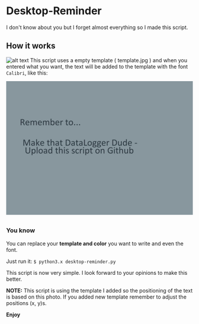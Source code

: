 # Desktop-Reminder
I don't know about you but I forget almost everything so I made this script.

## How it works
![alt text]( ./img/how.jpg "terminal view")
This script uses a empty template ( template.jpg ) and when you entered what you want, 
the text will be added to the template with the font `Calibri`, like this:

![alt text]( ./rtw.jpg "reminder wallpaper")

##

### You know
You can replace your **template and color** you want to write and even the font.

Just run it: ``$ python3.x desktop-reminder.py`` 

This script is now very simple. I look forward to your opinions to make this better.

**NOTE:** This script is using the template I added so the positioning of the text is based on this photo.
If you added new template remember to adjust the positions (x, y)s.

**Enjoy**
